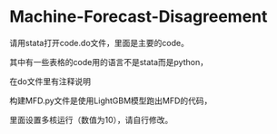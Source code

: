 # Machine-Forecast-Disagreement
请用stata打开code.do文件，里面是主要的code。

其中有一些表格的code用的语言不是stata而是python，

在do文件里有注释说明

构建MFD.py文件是使用LightGBM模型跑出MFD的代码，

里面设置多核运行（数值为10），请自行修改。
